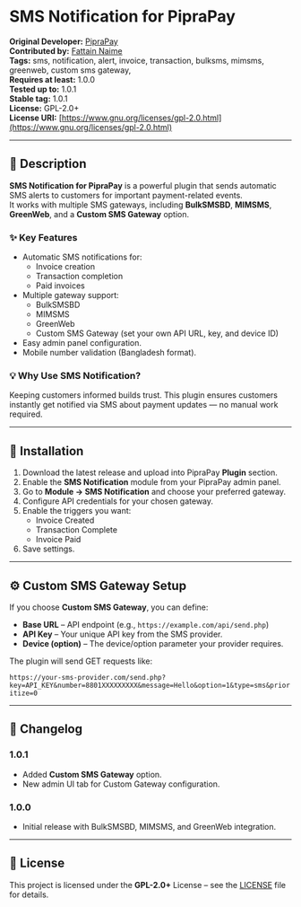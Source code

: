 # SMS Notification for PipraPay

**Original Developer:** [PipraPay](https://piprapay.com)  
**Contributed by:** [Fattain Naime](https://iamnaime.me)  
**Tags:** sms, notification, alert, invoice, transaction, bulksms, mimsms, greenweb, custom sms gateway,  
**Requires at least:** 1.0.0  
**Tested up to:** 1.0.1  
**Stable tag:** 1.0.1  
**License:** GPL-2.0+  
**License URI:** [https://www.gnu.org/licenses/gpl-2.0.html](https://www.gnu.org/licenses/gpl-2.0.html)  

---

## 📌 Description

**SMS Notification for PipraPay** is a powerful plugin that sends automatic SMS alerts to customers for important payment-related events.  
It works with multiple SMS gateways, including **BulkSMSBD**, **MIMSMS**, **GreenWeb**, and a **Custom SMS Gateway** option.

### ✨ Key Features
- Automatic SMS notifications for:
  - Invoice creation  
  - Transaction completion  
  - Paid invoices  
- Multiple gateway support:
  - BulkSMSBD  
  - MIMSMS  
  - GreenWeb  
  - Custom SMS Gateway (set your own API URL, key, and device ID)  
- Easy admin panel configuration.  
- Mobile number validation (Bangladesh format).  

### 💡 Why Use SMS Notification?
Keeping customers informed builds trust. This plugin ensures customers instantly get notified via SMS about payment updates — no manual work required.

---

## 🚀 Installation

1. Download the latest release and upload into PipraPay **Plugin** section.
2. Enable the **SMS Notification** module from your PipraPay admin panel.
3. Go to **Module → SMS Notification** and choose your preferred gateway.
4. Configure API credentials for your chosen gateway.
5. Enable the triggers you want:
   - Invoice Created
   - Transaction Complete
   - Invoice Paid
6. Save settings.

---

## ⚙️ Custom SMS Gateway Setup

If you choose **Custom SMS Gateway**, you can define:
- **Base URL** – API endpoint (e.g., `https://example.com/api/send.php`)
- **API Key** – Your unique API key from the SMS provider.
- **Device (option)** – The device/option parameter your provider requires.

The plugin will send GET requests like:

`https://your-sms-provider.com/send.php?key=API_KEY&number=8801XXXXXXXXX&message=Hello&option=1&type=sms&prioritize=0`

---

## 📝 Changelog

### 1.0.1
- Added **Custom SMS Gateway** option.
- New admin UI tab for Custom Gateway configuration.

### 1.0.0
- Initial release with BulkSMSBD, MIMSMS, and GreenWeb integration.

---

## 📜 License
This project is licensed under the **GPL-2.0+** License – see the [LICENSE](https://www.gnu.org/licenses/gpl-2.0.html) file for details.
